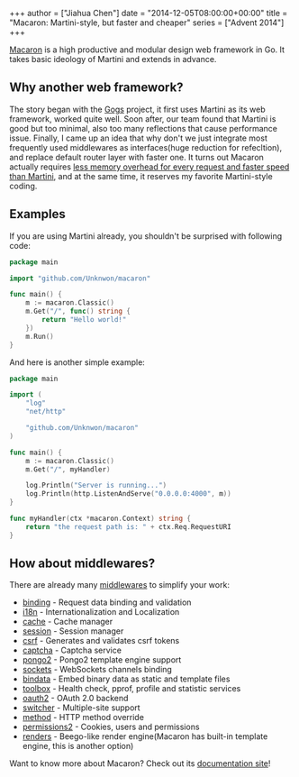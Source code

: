 +++
author = ["Jiahua Chen"]
date = "2014-12-05T08:00:00+00:00"
title = "Macaron: Martini-style, but faster and cheaper"
series = ["Advent 2014"]
+++

[Macaron](https://github.com/Unknwon/macaron) is a high productive and modular design web framework in Go. It takes basic ideology of Martini and extends in advance.

## Why another web framework? 

The story began with the [Gogs](https://github.com/gogits/gogs) project, it first uses Martini as its web framework, worked quite well. Soon after, our team found that Martini is good but too minimal, also too many reflections that cause performance issue. Finally, I came up an idea that why don't we just integrate most frequently used middlewares as interfaces(huge reduction for refecltion), and replace default router layer with faster one. It turns out Macaron actually requires [less memory overhead for every request and faster speed than Martini](https://github.com/Unknwon/go-http-routing-benchmark), and at the same time, it reserves my favorite Martini-style coding.

## Examples

If you are using Martini already, you shouldn't be surprised with following code:

```go
package main

import "github.com/Unknwon/macaron"

func main() {
    m := macaron.Classic()
    m.Get("/", func() string {
        return "Hello world!"
    })
    m.Run()
}
```

And here is another simple example:

```go
package main

import (
    "log"
    "net/http"

    "github.com/Unknwon/macaron"
)

func main() {
    m := macaron.Classic()
    m.Get("/", myHandler)

    log.Println("Server is running...")
    log.Println(http.ListenAndServe("0.0.0.0:4000", m))
}

func myHandler(ctx *macaron.Context) string {
    return "the request path is: " + ctx.Req.RequestURI
}
```

## How about middlewares?

There are already many [middlewares](https://github.com/macaron-contrib) to simplify your work:

- [binding](https://github.com/macaron-contrib/binding) - Request data binding and validation
- [i18n](https://github.com/macaron-contrib/i18n) - Internationalization and Localization
- [cache](https://github.com/macaron-contrib/cache) - Cache manager
- [session](https://github.com/macaron-contrib/session) - Session manager
- [csrf](https://github.com/macaron-contrib/csrf) - Generates and validates csrf tokens
- [captcha](https://github.com/macaron-contrib/captcha) - Captcha service
- [pongo2](https://github.com/macaron-contrib/pongo2) - Pongo2 template engine support
- [sockets](https://github.com/macaron-contrib/sockets) - WebSockets channels binding
- [bindata](https://github.com/macaron-contrib/bindata) - Embed binary data as static and template files
- [toolbox](https://github.com/macaron-contrib/toolbox) - Health check, pprof, profile and statistic services
- [oauth2](https://github.com/macaron-contrib/oauth2) - OAuth 2.0 backend
- [switcher](https://github.com/macaron-contrib/switcher) - Multiple-site support
- [method](https://github.com/macaron-contrib/method) - HTTP method override
- [permissions2](https://github.com/xyproto/permissions2) - Cookies, users and permissions
- [renders](https://github.com/macaron-contrib/renders) - Beego-like render engine(Macaron has built-in template engine, this is another option)

Want to know more about Macaron? Check out its [documentation site](http://macaron.gogs.io/)!